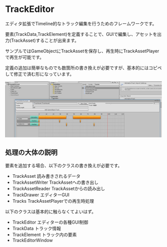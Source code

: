 # TrackEditor

エディタ拡張でTimeline的なトラック編集を行うためのフレームワークです。

要素(TrackData,TrackElement)を定義することで、GUIで編集し、アセットを出力(TrackAsset)することが出来ます。

サンプルではGameObjectにTrackAssetを保存し、再生時にTrackAssetPlayerで再生が可能です。

定義の追加は簡単なものでも数箇所の書き換えが必要ですが、基本的にはコピペして修正で済む形になっています。


![エディタ画面](Images/TrackEditor.png "エディタ画面")


## 処理の大体の説明

要素を追加する場合、以下のクラスの書き換えが必要です。

- TrackAsset 読み書きされるデータ
- TrackAssetWriter TrackAssetへの書き出し
- TrackAssetReader TrackAssetからの読み出し
- TrackDrawer エディターGUI
- Tracks TrackAssetPlayerでの再生時処理


以下のクラスは基本的に触らなくてよいはず。

- TrackEditor エディターの各種GUI制御
- TrackData トラック情報
- TrackElement トラック内の要素
- TrackEditorWindow

